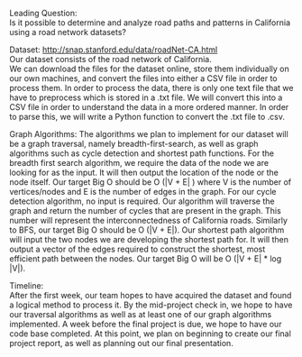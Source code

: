Leading Question: 
</br>
Is it possible to determine and analyze road paths and patterns in California using a road network datasets?
</br>

Dataset: http://snap.stanford.edu/data/roadNet-CA.html 
</br>
Our dataset consists of the road network of California.
</br>
We can download the files for the dataset online, store them individually on our own machines, and convert the files into either a CSV file in order to process them. 
In order to process the data, there is only one text file that we have to preprocess which is stored in a .txt file. We will convert this into a CSV file in order to understand the data in a more ordered manner.
In order to parse this, we will write a Python function to convert the .txt file to .csv.
</br>

Graph Algorithms:
The algorithms we plan to implement for our dataset will be a graph traversal, namely breadth-first-search, as well as graph algorithms such as cycle detection and shortest path functions. 
For the breadth first search algorithm, we require the data of the node we are looking for as the input. 
It will then output the location of the node or the node itself. Our target Big O should be O (|V + E| ) where V is the number of vertices/nodes and E is the number of edges in the graph. 
For our cycle detection algorithm, no input is required. Our algorithm will traverse the graph and return the number of cycles that are present in the graph. 
This number will represent the interconnectedness of California roads. Similarly to BFS, our target Big O should be O (|V + E|). 
Our shortest path algorithm will input the two nodes we are developing the shortest path for. 
It will then output a vector of the edges required to construct the shortest, most efficient path between the nodes. Our target Big O will be O (|V + E| * log |V|). 
</br>

Timeline:	
After the first week, our team hopes to have acquired the dataset and found a logical method to process it. 
By the mid-project check in, we hope to have our traversal algorithms as well as at least one of our graph algorithms implemented. 
A week before the final project is due, we hope to have our code base completed.
At this point, we plan on beginning to create our final project report, as well as planning out our final presentation. 
</br>

